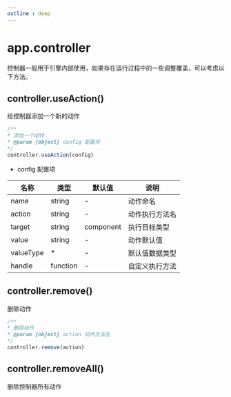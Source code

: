 ```yaml
---
outline : deep
---
```


# app.controller 
控制器一般用于引擎内部使用，如果存在运行过程中的一些调整覆盖，可以考虑以下方法。


## controller.useAction()   
给控制器添加一个新的动作    
```js
/**
* 添加一个动作
* @param {object} config 配置项
*/
controller.useAction(config)  
```
 * config 配置项    

| 名称      | 类型     | 默认值    | 说明           |
| --------- | -------- | --------- | -------------- |
| name      | string   | -         | 动作命名       |
| action    | string   | -         | 动作执行方法名 |
| target    | string   | component | 执行目标类型   |
| value     | string   | -         | 动作默认值     |
| valueType | *        | -         | 默认值数据类型 |
| handle    | function | -         | 自定义执行方法 |

## controller.remove()   
删除动作    
```js
/**
* 删除动作
* @param {object} action 动作方法名
*/
controller.remove(action)  
```


## controller.removeAll()   
删除控制器所有动作